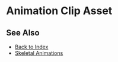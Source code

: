 # Animation Clip Asset

<!-- PAGE IS TODO -->

## See Also

* [Back to Index](../../index.md)
* [Skeletal Animations](skeletal-animation-overview.md)